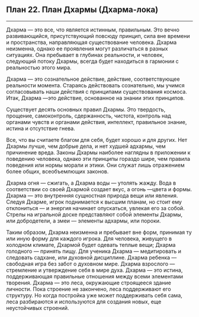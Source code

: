 ## План 22. План Дхармы (Дхарма-лока)


---
Дхарма — это все, что является истинным, правильным. Это вечно развивающийся, присутствующий повсюду принцип, сила вне времени и пространства, направляющая существование человека. Дхарма неизменна, однако ее проявления могут различаться в разных ситуациях. Она пребывает в глубинах реальности, и человек, следующий потоку Дхармы, всегда будет находиться в гармонии с реальностью этого мира. 

Дхарма — это сознательное действие, действие, соответствующее реальности момента. Стараясь действовать сознательно, мы учимся согласовывать наши действия с принципами существования космоса. Итак, Дхарма —это действие, основанное на знании этих принципов. 

Существует десять основных правил Дхармы. Это твердость, прощение, самоконтроль, сдержанность, чистота, контроль над органами чувств и органами действия, интеллект, правильное знание, истина и отсутствие гнева. 

Все, что вы считаете благом для себя, будет хорошо и для других. Нет Дхармы лучше, чем добрые дела, и нет худшей адхармы, чем причинение вреда. Законы Дхармы наиболее наглядны в приложении к поведению человека, однако эти принципы гораздо шире, чем правила поведения или нормы морали и этики. Они служат лишь отражением более общих, всеобъемлющих законов. 

Дхарма огня — сжигать, а Дхарма воды — утолять жажду. Вода в соответствии со своей Дхармой создает вкус, а огонь —цвета и формы. Дхарма — это внутренняя сущностная природа вещи или явления. Следуя Дхарме, игрок поднимается к высшим планам, но стоит ему отклониться — и энергия начинает опускаться, увлекая его за собой. Стрелы на игральной доске представляют собой элементы Дхармы, или добродетели, а змеи — элементы адхармы, или пороки. 

Таким образом, Дхарма неизменна и пребывает вне форм, принимая ту или иную форму для каждого игрока. Для человека, живущего в холодном климате, Дхармой будет одевать теплые вещи; Дхарма голодного — принять пищу. Для ученика Дхарма — медитировать и следовать садхане, или духовной дисциплине. Дхарма ребенка — свободная игра без забот о духовном мире. Дхарма взрослого — стремление и утверждение себя в мире духа. Дхарма — это истина, поддерживающая правильные отношения между всеми элементами творения. Дхарма — это леса, окружающие строящееся здание личности. Пока строение не закончено, леса поддерживают его структуру. Но когда постройка уже может поддерживать себя сама, леса разбираются и используются для создания новых, еще неустойчивых строений.
